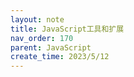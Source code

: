 ```yaml
---
layout: note
title: JavaScript工具和扩展
nav_order: 170
parent: JavaScript
create_time: 2023/5/12
---
```

